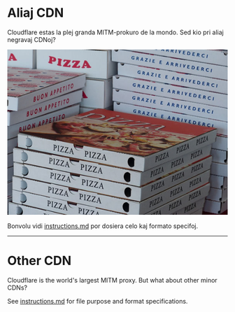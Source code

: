 # Aliaj CDN

Cloudflare estas la plej granda MITM-prokuro de la mondo. Sed kio pri aliaj negravaj CDNoj?

![](../image/pizza.jpg)

Bonvolu vidi [instructions.md](../instructions.md) por dosiera celo kaj formato specifoj.

-----

# Other CDN

Cloudflare is the world's largest MITM proxy. But what about other minor CDNs?

See [instructions.md](../instructions.md) for file purpose and format specifications.